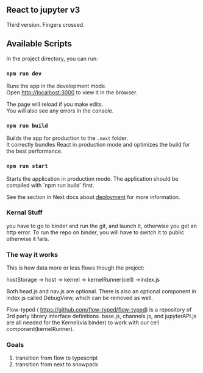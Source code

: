 ## React to jupyter v3

Third version. Fingers crossed.

## Available Scripts

In the project directory, you can run:

### `npm run dev`

Runs the app in the development mode.<br>
Open [http://localhost:3000](http://localhost:3000) to view it in the browser.

The page will reload if you make edits.<br>
You will also see any errors in the console.

### `npm run build`

Builds the app for production to the `.next` folder.<br>
It correctly bundles React in production mode and optimizes the build for the best performance.

### `npm run start`

Starts the application in production mode.
The application should be compiled with \`npm run build\` first.

See the section in Next docs about [deployment](https://github.com/zeit/next.js/wiki/Deployment) for more information.

### Kernal Stuff

you have to go to binder and run the git, and launch it, otherwise you get an http error. To run the repo on binder, you will have to switch it to public otherwise it fails.

### The way it works

This is how data more or less flows though the project:

hostStorage -> host -> kernel -> kernelRunner(cell) ->index.js

Both head.js and nav.js are optional. There is also an optional component in index js called DebugView, which can be removed as well.

Flow-typed ( https://github.com/flow-typed/flow-typed) is a repository of 3rd party library interface definitions. base.js, channels.js, and jupyterAPI.js are all needed for the Kernel(via binder) to work with our cell component(kernelRunner).

### Goals

1. transition from flow to typescript
2. transition from next to snowpack
